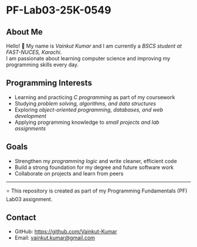 # PF-Lab03-25K-0549

## About Me
Hello! 👋 My name is *Vainkut Kumar* and I am currently a *BSCS student at FAST-NUCES, Karachi*.  
I am passionate about learning computer science and improving my programming skills every day.

## Programming Interests
- Learning and practicing *C programming* as part of my coursework  
- Studying *problem solving, algorithms, and data structures*  
- Exploring *object-oriented programming, databases, and web development*  
- Applying programming knowledge to *small projects and lab assignments*

## Goals
- Strengthen my *programming logic* and write cleaner, efficient code  
- Build a strong foundation for my degree and future software work  
- Collaborate on projects and learn from peers

---

⭐ This repository is created as part of my Programming Fundamentals (PF) Lab03 assignment.

## Contact
- GitHub: https://github.com/Vainkut-Kumar  
- Email: vainkut.kumar@gmail.com
